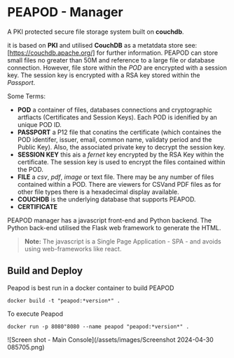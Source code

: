 # PEAPOD - Manager

A PKI protected secure file storage system built on **couchdb**.  

it is based on **PKI** and utilised **CouchDB** as a metatdata store see: [https://couchdb.apache.org/] for further information.  PEAPOD can store small files no greater than 50M and reference to a large file or database connection.  However, file store within the *POD* are encrypted with a session key.  The session key is encrypted with a RSA key stored within the *Passport*.

Some Terms:

- **POD**  a container of files, databases connections and cryptographic artfiacts (Certificates and Session Keys). Each POD is idenified by an unique POD ID.
- **PASSPORT** a P12 file that conatins the certificate (which containes the POD identifer, issuer, email, common name, validaty period and the Public Key).  Also, the associated private key to decrypt the session key.
- **SESSION KEY** this ais a *fernet* key encrypted by the RSA Key within the certificate.  The session key is used to encrypt the files contained within the POD.
- **FILE** a *csv*, *pdf*, *image* or text file.  There may be any number of files contained within a POD.  There are viewers for CSVand PDF files as for other file types there is a hexadecimal display available.
- **COUCHDB** is the underlying database that supports PEAPOD.
- **CERTIFICATE**

PEAPOD manager has a javascript front-end and Python backend.  The Python back-end utilised the Flask web framework to generate the HTML.  
> **Note:** The javascript is a Single Page Application - SPA - and avoids using web-frameworks like react.

## Build and Deploy

Peapod is best run in a docker container to build PEAPOD

    docker build -t "peapod:*version*" .

To execute Peapod

    docker run -p 8080"8080 --name peapod "peapod:*version*" .

![Screen shot - Main Console](/assets/images/Screenshot 2024-04-30 085705.png)
